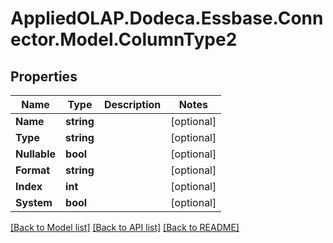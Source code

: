 # AppliedOLAP.Dodeca.Essbase.Connector.Model.ColumnType2

## Properties

Name | Type | Description | Notes
------------ | ------------- | ------------- | -------------
**Name** | **string** |  | [optional] 
**Type** | **string** |  | [optional] 
**Nullable** | **bool** |  | [optional] 
**Format** | **string** |  | [optional] 
**Index** | **int** |  | [optional] 
**System** | **bool** |  | [optional] 

[[Back to Model list]](../README.md#documentation-for-models) [[Back to API list]](../README.md#documentation-for-api-endpoints) [[Back to README]](../README.md)

